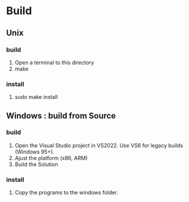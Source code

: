 # Build

## Unix

### build

1. Open a terminal to this directory
2. make

### install

1. sudo make install

## Windows : build from Source

### build

1. Open the Visual Studio project in VS2022. Use VS6 for legacy builds (Windows 95+).
2. Ajust the platform (x86, ARM)
3. Build the Solution

### install

1. Copy the programs to the windows folder.
